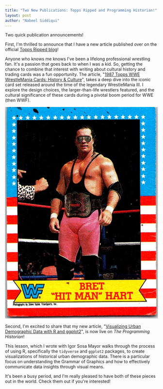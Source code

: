 ```yaml
---
title: "Two New Publications: Topps Ripped and Programming Historian!"
layout: post
author: "Nabeel Siddiqui"
---
```


Two quick publication announcements!

First, I'm thrilled to announce that I have a new article published over on the official [Topps Ripped blog](https://ripped.topps.com/)!

Anyone who knows me knows I've been a lifelong professional wrestling fan. It's a passion that goes back to when I was a kid. So, getting the chance to combine that interest with writing about cultural history and trading cards was a fun opportunity. The article, "[1987 Topps WWE WrestleMania Cards: History & Culture](https://ripped.topps.com/1987-topps-wwe-wrestlemania-cards-history-culture/)", takes a deep dive into the iconic card set released around the time of the legendary WrestleMania III. I explore the design choices, the larger-than-life wrestlers featured, and the cultural significance of these cards during a pivotal boom period for WWE (then WWF).

![](../assets/topps_wrestlemania_3/hart.jpeg)

Second, I'm excited to share that my new article, "[Visualizing Urban Demographic Data with R and ggplot2](https://programminghistorian.org/en/lessons/urban-demographic-data-r-ggplot2)", is now live on *The Programming Historian*! 

This lesson, which I wrote with Igor Sosa Mayor walks through the process of using R, specifically the `tidyverse` and `ggplot2` packages, to create visualizations of historical urban demographic data. There is a particular focus on understanding the Grammar of Graphics and how to effectively communicate data insights through visual means.

It's been a busy period, and I'm really pleased to have both of these pieces out in the world. Check them out if you're interested!